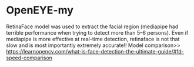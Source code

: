 # OpenEYE-my

RetinaFace model was used to extract the facial region (mediapipe had terrible performance when trying to detect more than 5–6 persons).
Even if mediapipe is more effective at real-time detection, retinaface is not that slow and is most importantly extremely accurate!!
Model comparison>>
https://learnopencv.com/what-is-face-detection-the-ultimate-guide/#fd-speed-comparison
